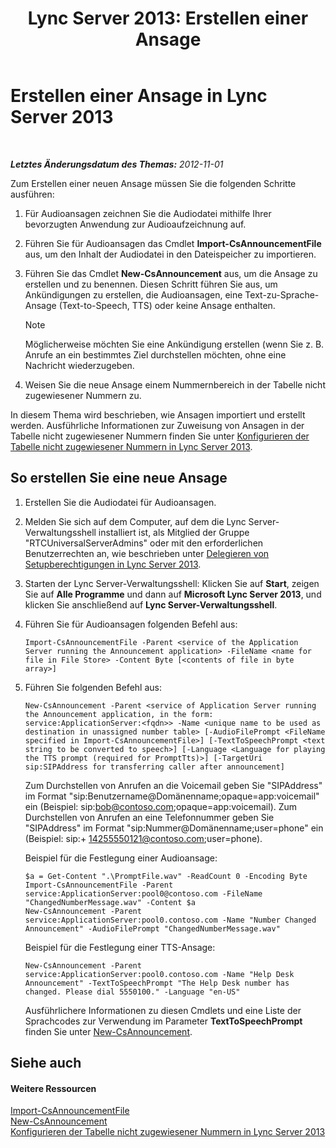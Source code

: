﻿---
title: 'Lync Server 2013: Erstellen einer Ansage'
TOCTitle: Erstellen einer Ansage
ms:assetid: a6fd5922-fe46-41ba-94e3-c76b1101a31b
ms:mtpsurl: https://technet.microsoft.com/de-de/library/Gg412783(v=OCS.15)
ms:contentKeyID: 49295005
ms.date: 05/19/2016
mtps_version: v=OCS.15
ms.translationtype: HT
---

# Erstellen einer Ansage in Lync Server 2013

 

_**Letztes Änderungsdatum des Themas:** 2012-11-01_

Zum Erstellen einer neuen Ansage müssen Sie die folgenden Schritte ausführen:

1.  Für Audioansagen zeichnen Sie die Audiodatei mithilfe Ihrer bevorzugten Anwendung zur Audioaufzeichnung auf.

2.  Führen Sie für Audioansagen das Cmdlet **Import-CsAnnouncementFile** aus, um den Inhalt der Audiodatei in den Dateispeicher zu importieren.

3.  Führen Sie das Cmdlet **New-CsAnnouncement** aus, um die Ansage zu erstellen und zu benennen. Diesen Schritt führen Sie aus, um Ankündigungen zu erstellen, die Audioansagen, eine Text-zu-Sprache-Ansage (Text-to-Speech, TTS) oder keine Ansage enthalten.
    

    > [!NOTE]
    > Möglicherweise möchten Sie eine Ankündigung erstellen (wenn Sie z.&nbsp;B. Anrufe an ein bestimmtes Ziel durchstellen möchten, ohne eine Nachricht wiederzugeben.



4.  Weisen Sie die neue Ansage einem Nummernbereich in der Tabelle nicht zugewiesener Nummern zu.

In diesem Thema wird beschrieben, wie Ansagen importiert und erstellt werden. Ausführliche Informationen zur Zuweisung von Ansagen in der Tabelle nicht zugewiesener Nummern finden Sie unter [Konfigurieren der Tabelle nicht zugewiesener Nummern in Lync Server 2013](lync-server-2013-configure-the-unassigned-number-table.md).

## So erstellen Sie eine neue Ansage

1.  Erstellen Sie die Audiodatei für Audioansagen.

2.  Melden Sie sich auf dem Computer, auf dem die Lync Server-Verwaltungsshell installiert ist, als Mitglied der Gruppe "RTCUniversalServerAdmins" oder mit den erforderlichen Benutzerrechten an, wie beschrieben unter [Delegieren von Setupberechtigungen in Lync Server 2013](lync-server-2013-delegate-setup-permissions.md).

3.  Starten der Lync Server-Verwaltungsshell: Klicken Sie auf **Start**, zeigen Sie auf **Alle Programme** und dann auf **Microsoft Lync Server 2013**, und klicken Sie anschließend auf **Lync Server-Verwaltungsshell**.

4.  Führen Sie für Audioansagen folgenden Befehl aus:
    
        Import-CsAnnouncementFile -Parent <service of the Application Server running the Announcement application> -FileName <name for file in File Store> -Content Byte [<contents of file in byte array>]

5.  Führen Sie folgenden Befehl aus:
    
        New-CsAnnouncement -Parent <service of Application Server running the Announcement application, in the form: service:ApplicationServer:<fqdn>> -Name <unique name to be used as destination in unassigned number table> [-AudioFilePrompt <FileName specified in Import-CsAnnouncementFile>] [-TextToSpeechPrompt <text string to be converted to speech>] [-Language <Language for playing the TTS prompt (required for PromptTts)>] [-TargetUri sip:SIPAddress for transferring caller after announcement]
    
    Zum Durchstellen von Anrufen an die Voicemail geben Sie "SIPAddress" im Format "sip:Benutzername@Domänenname;opaque=app:voicemail" ein (Beispiel: sip:bob@contoso.com;opaque=app:voicemail). Zum Durchstellen von Anrufen an eine Telefonnummer geben Sie "SIPAddress" im Format "sip:Nummer@Domänenname;user=phone" ein (Beispiel: sip:+ 14255550121@contoso.com;user=phone).
    
    Beispiel für die Festlegung einer Audioansage:
    
        $a = Get-Content ".\PromptFile.wav" -ReadCount 0 -Encoding Byte
        Import-CsAnnouncementFile -Parent service:ApplicationServer:pool0@contoso.com -FileName "ChangedNumberMessage.wav" -Content $a
        New-CsAnnouncement -Parent service:ApplicationServer:pool0.contoso.com -Name "Number Changed Announcement" -AudioFilePrompt "ChangedNumberMessage.wav"
    
    Beispiel für die Festlegung einer TTS-Ansage:
    
        New-CsAnnouncement -Parent service:ApplicationServer:pool0.contoso.com -Name "Help Desk Announcement" -TextToSpeechPrompt "The Help Desk number has changed. Please dial 5550100." -Language "en-US"
    
    Ausführlichere Informationen zu diesen Cmdlets und eine Liste der Sprachcodes zur Verwendung im Parameter **TextToSpeechPrompt** finden Sie unter [New-CsAnnouncement](https://docs.microsoft.com/en-us/powershell/module/skype/New-CsAnnouncement).

## Siehe auch

#### Weitere Ressourcen

[Import-CsAnnouncementFile](https://docs.microsoft.com/en-us/powershell/module/skype/Import-CsAnnouncementFile)  
[New-CsAnnouncement](https://docs.microsoft.com/en-us/powershell/module/skype/New-CsAnnouncement)  
[Konfigurieren der Tabelle nicht zugewiesener Nummern in Lync Server 2013](lync-server-2013-configure-the-unassigned-number-table.md)

